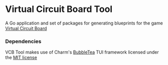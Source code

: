 # Virtual Circuit Board Tool
A Go application and set of packages for generating blueprints for the game [Virtual Circuit Board](https://virtualcircuitboard.com)

### Dependencies
VCB Tool makes use of Charm's [BubbleTea](https://github.com/charmbracelet/bubbletea) TUI framework licensed under the [MIT license](https://github.com/charmbracelet/bubbletea/blob/master/LICENSE)